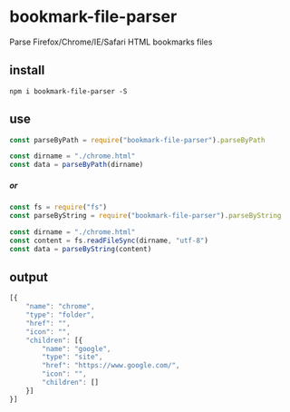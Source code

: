 # bookmark-file-parser
Parse Firefox/Chrome/IE/Safari HTML bookmarks files

## install
```node
npm i bookmark-file-parser -S
```
## use
```javascript
const parseByPath = require("bookmark-file-parser").parseByPath

const dirname = "./chrome.html"
const data = parseByPath(dirname)

```
##### or
```javascript
const fs = require("fs")
const parseByString = require("bookmark-file-parser").parseByString

const dirname = "./chrome.html"
const content = fs.readFileSync(dirname, "utf-8")
const data = parseByString(content)
```
## output
```javascript
[{
	"name": "chrome",
    "type": "folder",
    "href": "",
    "icon": "",
    "children": [{
        "name": "google",
        "type": "site",
        "href": "https://www.google.com/",
        "icon": "",
        "children": []
    }]
}]  
```